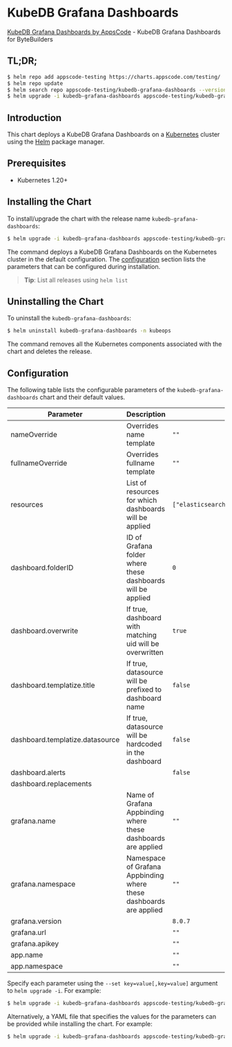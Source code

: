 # KubeDB Grafana Dashboards

[KubeDB Grafana Dashboards by AppsCode](https://github.com/kubedb/installer) - KubeDB Grafana Dashboards for ByteBuilders

## TL;DR;

```bash
$ helm repo add appscode-testing https://charts.appscode.com/testing/
$ helm repo update
$ helm search repo appscode-testing/kubedb-grafana-dashboards --version=v2024.1.19-beta.1
$ helm upgrade -i kubedb-grafana-dashboards appscode-testing/kubedb-grafana-dashboards -n kubeops --create-namespace --version=v2024.1.19-beta.1
```

## Introduction

This chart deploys a KubeDB Grafana Dashboards on a [Kubernetes](http://kubernetes.io) cluster using the [Helm](https://helm.sh) package manager.

## Prerequisites

- Kubernetes 1.20+

## Installing the Chart

To install/upgrade the chart with the release name `kubedb-grafana-dashboards`:

```bash
$ helm upgrade -i kubedb-grafana-dashboards appscode-testing/kubedb-grafana-dashboards -n kubeops --create-namespace --version=v2024.1.19-beta.1
```

The command deploys a KubeDB Grafana Dashboards on the Kubernetes cluster in the default configuration. The [configuration](#configuration) section lists the parameters that can be configured during installation.

> **Tip**: List all releases using `helm list`

## Uninstalling the Chart

To uninstall the `kubedb-grafana-dashboards`:

```bash
$ helm uninstall kubedb-grafana-dashboards -n kubeops
```

The command removes all the Kubernetes components associated with the chart and deletes the release.

## Configuration

The following table lists the configurable parameters of the `kubedb-grafana-dashboards` chart and their default values.

|            Parameter            |                            Description                             |                                                     Default                                                      |
|---------------------------------|--------------------------------------------------------------------|------------------------------------------------------------------------------------------------------------------|
| nameOverride                    | Overrides name template                                            | <code>""</code>                                                                                                  |
| fullnameOverride                | Overrides fullname template                                        | <code>""</code>                                                                                                  |
| resources                       | List of resources for which dashboards will be applied             | <code>["elasticsearch","kafka","mariadb","mongodb","mysql","perconaxtradb","postgres","proxysql","redis"]</code> |
| dashboard.folderID              | ID of Grafana folder where these dashboards will be applied        | <code>0</code>                                                                                                   |
| dashboard.overwrite             | If true, dashboard with matching uid will be overwritten           | <code>true</code>                                                                                                |
| dashboard.templatize.title      | If true, datasource will be prefixed to dashboard name             | <code>false</code>                                                                                               |
| dashboard.templatize.datasource | If true, datasource will be hardcoded in the dashboard             | <code>false</code>                                                                                               |
| dashboard.alerts                |                                                                    | <code>false</code>                                                                                               |
| dashboard.replacements          |                                                                    | <code></code>                                                                                                    |
| grafana.name                    | Name of Grafana Appbinding where these dashboards are applied      | <code>""</code>                                                                                                  |
| grafana.namespace               | Namespace of Grafana Appbinding where these dashboards are applied | <code>""</code>                                                                                                  |
| grafana.version                 |                                                                    | <code>8.0.7</code>                                                                                               |
| grafana.url                     |                                                                    | <code>""</code>                                                                                                  |
| grafana.apikey                  |                                                                    | <code>""</code>                                                                                                  |
| app.name                        |                                                                    | <code>""</code>                                                                                                  |
| app.namespace                   |                                                                    | <code>""</code>                                                                                                  |


Specify each parameter using the `--set key=value[,key=value]` argument to `helm upgrade -i`. For example:

```bash
$ helm upgrade -i kubedb-grafana-dashboards appscode-testing/kubedb-grafana-dashboards -n kubeops --create-namespace --version=v2024.1.19-beta.1 --set resources=["elasticsearch","kafka","mariadb","mongodb","mysql","perconaxtradb","postgres","proxysql","redis"]
```

Alternatively, a YAML file that specifies the values for the parameters can be provided while
installing the chart. For example:

```bash
$ helm upgrade -i kubedb-grafana-dashboards appscode-testing/kubedb-grafana-dashboards -n kubeops --create-namespace --version=v2024.1.19-beta.1 --values values.yaml
```
